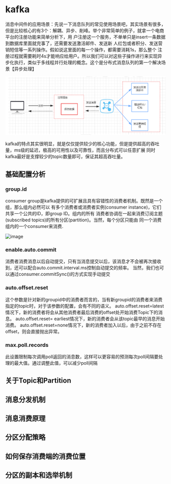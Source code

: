 
# kafka

消息中间件的应用场景：先说一下消息队列的常见使用场景吧，其实场景有很多，但是比较核心的有3个：解耦、异步、削峰。举个非常简单的例子，就拿一个电商平台的注册功能来简单分析下，用
户注册这一个服务，不单单只是insert一条数据到数据库里面就完事了，还需要发送激活邮件、发送新
人红包或者积分、发送营销短信等一系列操作。假如说这里面的每一个操作，都需要消耗1s，那么整个
注册过程就需要耗时4s才能响应给用户。所以我们可以对这些子操作进行来实现异
步化执行，类似于多线程并行处理的概念。这个是分布式消息队列的第一个解决场景【异步处理】

![image](./images/异步处理流程图.png)




kafka的特点其实很明显，就是仅仅提供较少的核心功能，但是提供超高的吞吐量，ms级的延迟，极高的可用性以及可靠性，而且分布式可以任意扩展
同时kafka最好是支撑较少的topic数量即可，保证其超高吞吐量。



## 基础配置分析
### group.id

consumer group是kafka提供的可扩展且具有容错性的消费者机制。既然是一个组，那么组内必然可以
有多个消费者或消费者实例(consumer instance)，它们共享一个公共的ID，即group ID。组内的所有
消费者协调在一起来消费订阅主题(subscribed topics)的所有分区(partition)。当然，每个分区只能由
同一个消费组内的一个consumer来消费.


![image](./images/group.id图.png)
 
### enable.auto.commit
消费者消费消息以后自动提交，只有当消息提交以后，该消息才不会被再次接收到，还可以配合auto.commit.interval.ms控制自动提交的频率。
当然，我们也可以通过consumer.commitSync()的方式实现手动提交

### auto.offset.reset
这个参数是针对新的groupid中的消费者而言的，当有新groupid的消费者来消费指定的topic时，对于该参数的配置，会有不同的语义。
auto.offset.reset=latest情况下，新的消费者将会从其他消费者最后消费的offset处开始消费Topic下的消息。
auto.offset.reset= earliest情况下，新的消费者会从该topic最早的消息开始消费。
auto.offset.reset=none情况下，新的消费者加入以后，由于之前不存在offset，则会直接抛出异常。

### max.poll.records
此设置限制每次调用poll返回的消息数，这样可以更容易的预测每次poll间隔要处理的最大值。通过调整此值，可以减少poll间隔


## 关于Topic和Partition



## 消息分发机制


## 消息消费原理

## 分区分配策略

## 如何保存消费端的消费位置


## 分区的副本和选举机制

